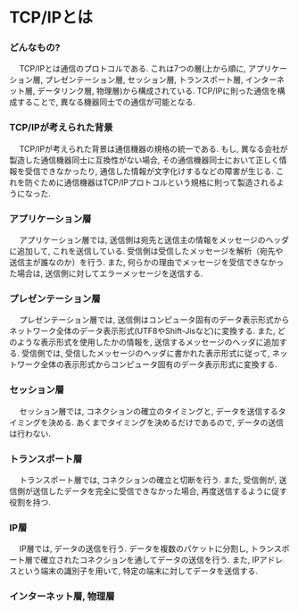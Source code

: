 # TCP/IPとは

### どんなもの?
&emsp; TCP/IPとは通信のプロトコルである. これは7つの層(上から順に, アプリケーション層, プレゼンテーション層, セッション層, トランスポート層, インターネット層, データリンク層, 物理層)から構成されている. TCP/IPに則った通信を構成することで, 異なる機器同士での通信が可能となる.

### TCP/IPが考えられた背景
&emsp; TCP/IPが考えられた背景は通信機器の規格の統一である. もし, 異なる会社が製造した通信機器同士に互換性がない場合, その通信機器同士において正しく情報を受信できなかったり, 通信した情報が文字化けするなどの障害が生じる. これを防ぐために通信機器はTCP/IPプロトコルという規格に則って製造されるようになった.

### アプリケーション層
&emsp; アプリケーション層では, 送信側は宛先と送信主の情報をメッセージのヘッダに追加して, これを送信している. 受信側は受信したメッセージを解析（宛先や送信主が誰なのか）を行う. また, 何らかの理由でメッセージを受信できなかった場合は, 送信側に対してエラーメッセージを送信する.

### プレゼンテーション層
&emsp; プレゼンテーション層では, 送信側はコンピュータ固有のデータ表示形式からネットワーク全体のデータ表示形式(UTF8やShift-Jisなど)に変換する. また, どのような表示形式を使用したかの情報を, 送信するメッセージのヘッダに追加する. 受信側では, 受信したメッセージのヘッダに書かれた表示形式に従って, ネットワーク全体の表示形式からコンピュータ固有のデータ表示形式に変換する. 

### セッション層
&emsp; セッション層では, コネクションの確立のタイミングと, データを送信するタイミングを決める. あくまでタイミングを決めるだけであるので, データの送信は行わない. 

### トランスポート層
&emsp; トランスポート層では, コネクションの確立と切断を行う. また, 受信側が, 送信側が送信したデータを完全に受信できなかった場合, 再度送信するように促す役割を持つ. 

### IP層
&emsp; IP層では, データの送信を行う. データを複数のパケットに分割し, トランスポート層で確立されたコネクションを通してデータの送信を行う. また, IPアドレスという端末の識別子を用いて, 特定の端末に対してデータを送信する. 

### インターネット層, 物理層
&emsp; 